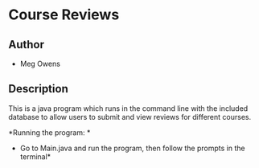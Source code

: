# Course Reviews

## Author
* Meg Owens

## Description
This is a java program which runs in the command line with the included database to allow users to submit and view reviews for different courses.

*Running the program: *
* Go to Main.java and run the program, then follow the prompts in the terminal*

